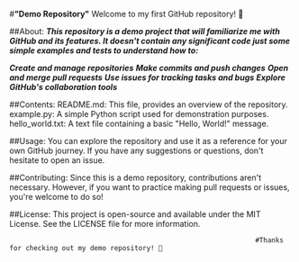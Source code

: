 #**"Demo Repository"**
Welcome to my first GitHub repository! 🎉

##About:
***This repository is a demo project that will familiarize me with GitHub and its features. It doesn't contain any significant code just some simple examples and tests to understand how to:***

***Create and manage repositories***
***Make commits and push changes***
***Open and merge pull requests***
***Use issues for tracking tasks and bugs***
***Explore GitHub's collaboration tools***

##Contents:
README.md: This file, provides an overview of the repository.
example.py: A simple Python script used for demonstration purposes.
hello_world.txt: A text file containing a basic "Hello, World!" message.

##Usage:
You can explore the repository and use it as a reference for your own GitHub journey. If you have any suggestions or questions, don't hesitate to open an issue.

##Contributing:
Since this is a demo repository, contributions aren't necessary. However, if you want to practice making pull requests or issues, you're welcome to do so!

##License:
This project is open-source and available under the MIT License. See the LICENSE file for more information.

                                                                 #Thanks for checking out my demo repository! 🌟
